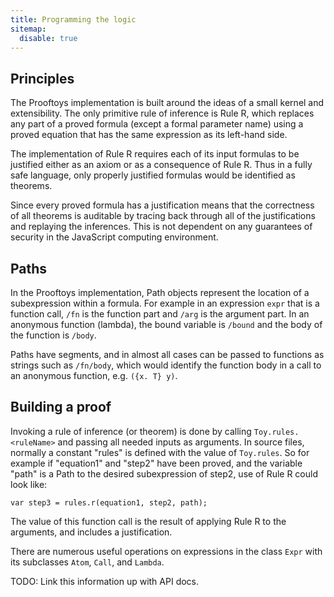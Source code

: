 ```yaml
---
title: Programming the logic
sitemap:
  disable: true
---
```


## Principles

The Prooftoys implementation is built around the ideas of a small
kernel and extensibility.  The only primitive rule of inference is
Rule R, which replaces any part of a proved formula (except a formal
parameter name) using a proved equation that has the same expression
as its left-hand side.

The implementation of Rule R requires each of its input formulas to be
justified either as an axiom or as a consequence of Rule R.  Thus in a
fully safe language, only properly justified formulas would be
identified as theorems.

Since every proved formula has a justification means that the
correctness of all theorems is auditable by tracing back through all
of the justifications and replaying the inferences.  This is not
dependent on any guarantees of security in the JavaScript computing
environment.

## Paths

In the Prooftoys implementation, Path objects represent the location
of a subexpression within a formula.  For example in an expression
`expr` that is a function call, `/fn` is the function part and `/arg`
is the argument part.  In an anonymous function (lambda), the bound
variable is `/bound` and the body of the function is `/body`.

Paths have segments, and in almost all cases can be passed to
functions as strings such as `/fn/body`, which would identify the
function body in a call to an anonymous function, e.g. `({x. T} y)`.

## Building a proof

Invoking a rule of inference (or theorem) is done by calling `Toy.rules.<ruleName>` and passing all needed inputs as arguments.  In source files, normally a constant "rules" is defined with the value of `Toy.rules`. 
So for example if "equation1" and "step2" have been proved, and the variable "path" is a Path to the desired subexpression of step2, use of Rule R could look like:
```
var step3 = rules.r(equation1, step2, path);
```

The value of this function call is the result of applying Rule R to
the arguments, and includes a justification.

There are numerous useful operations on expressions in the class
`Expr` with its subclasses `Atom`, `Call`, and `Lambda`.

TODO: Link this information up with API docs.

